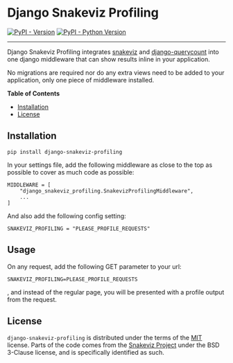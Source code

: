 # Django Snakeviz Profiling

[![PyPI - Version](https://img.shields.io/pypi/v/django-snakeviz-profiling.svg)](https://pypi.org/project/django-snakeviz-profiling)
[![PyPI - Python Version](https://img.shields.io/pypi/pyversions/django-snakeviz-profiling.svg)](https://pypi.org/project/django-snakeviz-profiling)

-----

Django Snakeviz Profiling integrates [snakeviz](https://pypi.org/project/snakeviz/) and [django-querycount](https://github.com/bradmontgomery/django-querycount)
into one django middleware that can show results inline in your application.

No migrations are required nor do any extra views need to be added to your application,
only one piece of middleware installed.

**Table of Contents**

- [Installation](#installation)
- [License](#license)

## Installation

```console
pip install django-snakeviz-profiling
```

In your settings file, add the following middleware as close to the top as
possible to cover as much code as possible:

    MIDDLEWARE = [
        "django_snakeviz_profiling.SnakevizProfilingMiddleware",
        ...
    ]

And also add the following config setting:

    SNAKEVIZ_PROFILING = "PLEASE_PROFILE_REQUESTS"

## Usage

On any request, add the following GET parameter to your url:

    SNAKEVIZ_PROFILING=PLEASE_PROFILE_REQUESTS

, and instead of the regular page, you will be presented with a profile output from the request.

## License

`django-snakeviz-profiling` is distributed under the terms of the [MIT](https://spdx.org/licenses/MIT.html) license.
Parts of the code comes from the [Snakeviz Project](https://github.com/jiffyclub/snakeviz/) under
the BSD 3-Clause license, and is specifically identified as such.

